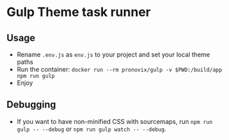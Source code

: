 # Gulp Theme task runner

## Usage

- Rename `.env.js` as `env.js` to your project and set your local theme paths 
- Run the container: `docker run --rm pronovix/gulp -v $PWD:/build/app npm run gulp`
- Enjoy

## Debugging

- If you want to have non-minified CSS with sourcemaps, run `npm run gulp -- --debug` or `npm run gulp watch -- --debug`.
